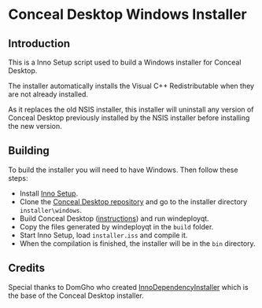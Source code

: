 # Conceal Desktop Windows Installer

## Introduction
This is a Inno Setup script used to build a Windows installer for Conceal Desktop.

The installer automatically installs the Visual C++ Redistributable when they are not already installed.

As it replaces the old NSIS installer, this installer will uninstall any version of Conceal Desktop previously installed by the NSIS installer before installing the new version.

## Building
To build the installer you will need to have Windows.
Then follow these steps:
- Install [Inno Setup](https://jrsoftware.org/isdl.php).
- Clone the [Conceal Desktop repository](https://github.com/ConcealNetwork/conceal-desktop) and go to the installer directory `installer\windows`.
- Build Conceal Desktop ([instructions](https://github.com/ConcealNetwork/conceal-desktop#windows-10)) and run windeployqt.
- Copy the files generated by windeployqt in the `build` folder.
- Start Inno Setup, load `installer.iss` and compile it.
- When the compilation is finished, the installer will be in the `bin` directory.

## Credits
Special thanks to DomGho who created [InnoDependencyInstaller](https://github.com/domgho/innodependencyinstaller) which is the base of the Conceal Desktop installer.